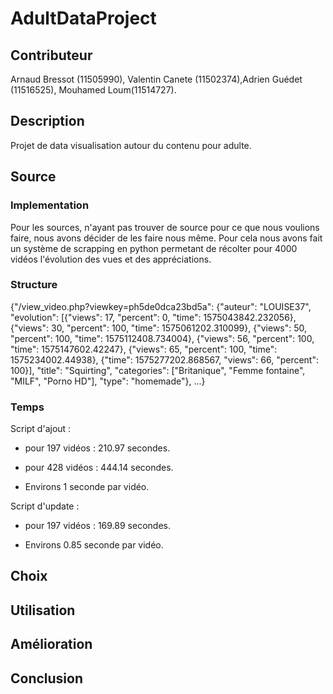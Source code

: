 # AdultDataProject

## Contributeur

Arnaud Bressot (11505990), Valentin Canete (11502374),Adrien Guédet (11516525), Mouhamed Loum(11514727).

## Description

Projet de data visualisation autour du contenu pour adulte.

## Source

### Implementation

Pour les sources, n'ayant pas trouver de source pour ce que nous voulions faire, nous avons décider de les faire nous même. Pour cela nous avons fait un système de scrapping en python permetant de récolter pour 4000 vidéos l'évolution des vues et des appréciations.

### Structure

{"/view_video.php?viewkey=ph5de0dca23bd5a": {"auteur": "LOUISE37", "evolution": [{"views": 17, "percent": 0, "time": 1575043842.232056}, {"views": 30, "percent": 100, "time": 1575061202.310099}, {"views": 50, "percent": 100, "time": 1575112408.734004}, {"views": 56, "percent": 100, "time": 1575147602.42247}, {"views": 65, "percent": 100, "time": 1575234002.44938}, {"time": 1575277202.868567, "views": 66, "percent": 100}], "title": "Squirting", "categories": ["Britanique", "Femme fontaine", "MILF", "Porno HD"], "type": "homemade"}, ...}

### Temps

Script d'ajout :

- pour 197 vidéos : 210.97 secondes.
- pour 428 vidéos : 444.14 secondes.

- Environs 1 seconde par vidéo.

Script d'update :

- pour 197 vidéos : 169.89 secondes.

- Environs 0.85 seconde par vidéo.

## Choix

## Utilisation

## Amélioration

## Conclusion
